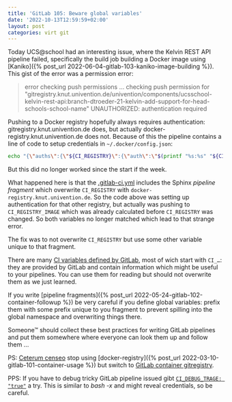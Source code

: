 ```yaml
---
title: 'GitLab 105: Beware global variables'
date: '2022-10-13T12:59:59+02:00'
layout: post
categories: virt git
---
```


Today UCS@school had an interesting issue, where the Kelvin REST API pipeline failed, specifically the build job building a Docker image using [Kaniko]({% post_url 2022-06-04-gitlab-103-kaniko-image-building %}).
This gist of the error was a permission error:

> error checking push permissions …
> checking push permission for "gitregistry.knut.univention.de/univention/components/ucsschool-kelvin-rest-api:branch-dtroeder-21-kelvin-add-support-for-head-schools-school-name"
> UNAUTHORIZED: authentication required

Pushing to a Docker registry hopefully always requires authentication:
gitregistry.knut.univention.de does, but actually docker-registry.knut.univention.de does not.
Because of this the pipeline contains a line of code to setup credentials in `~/.docker/config.json`:

```bash
echo "{\"auths\":{\"${CI_REGISTRY}\":{\"auth\":\"$(printf "%s:%s" "${CI_REGISTRY_USER}" "${CI_REGISTRY_PASSWORD}" | base64 | tr -d '\n')\"}}}" >/kaniko/.docker/config.json
```

But this did no longer worked since the start if the week.

What happened here is that the [.gitlab-ci.yml](https://github.com/univention/ucsschool-kelvin-rest-api/blob/main/.gitlab-ci.yml#L2) includes the Sphinx _pipeline fragment_ which overwrite `CI_REGISTRY` with `docker-registry.knut.univention.de`.
So the code above was setting up authentication for that other registry, but actually was pushing to `CI_REGISTRY_IMAGE` which was already calculated before `CI_REGISTRY` was changed.
So both variables no longer matched which lead to that strange error.

The fix was to not overwrite `CI_REGISTRY` but use some other variable unique to that fragment.

There are many [CI variables defined by GitLab](https://docs.gitlab.com/ee/ci/variables/predefined_variables.html), most of wich start with `CI_…`:
they are provided by GitLab and contain information which might be useful to your pipelines.
You can use them for reading but should not overwrite them as we just learned.

If you write [pipeline fragments]({% post_url 2022-05-24-gitlab-102-container-followup %}) be very careful if you define global variables:
prefix them with some prefix unique to you fragment to prevent spilling into the global namespace and overwriting things there.

Someone™ should collect these best practices for writing GitLab pipelines and put them somewhere where everyone can look them up and follow them …

PS: [Ceterum censeo](https://en.wikipedia.org/wiki/Carthago_delenda_est) stop using [docker-registry]({% post_url 2022-03-10-gitlab-101-container-usage %}) but switch to [GitLab container gitregistry](https://docs.gitlab.com/ee/user/packages/container_registry/).

PPS: If you have to debug tricky GitLab pipeline issued gibt [`CI_DEBUG_TRAGE: "true"`](https://docs.gitlab.com/ee/ci/variables/#debug-logging) a try. This is similar to *bash -x* and might reveal credentials, so be careful.
